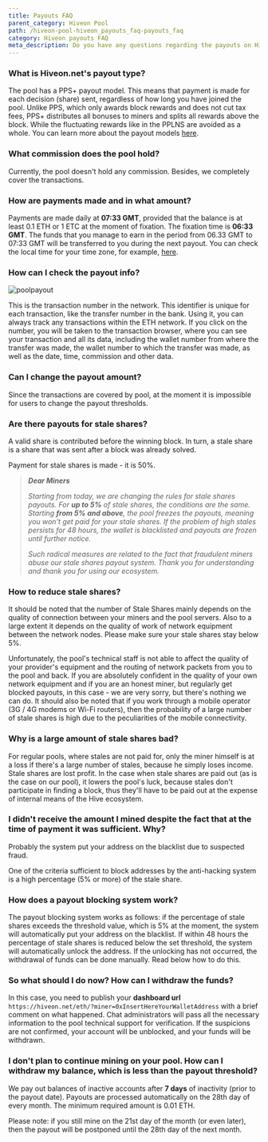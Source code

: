 ```yaml
---
title: Payouts FAQ
parent_category: Hiveon Pool
path: /hiveon-pool-hiveon_payouts_faq-payouts_faq
category: Hiveon payouts FAQ
meta_description: Do you have any questions regarding the payouts on Hiveon pool? Then here you will find all the answers.
---
```


### What is Hiveon.net's payout type?
The pool has a PPS+ payout model. This means that payment is made for each decision (share) sent, regardless of how long you have joined the pool. Unlike PPS, which only awards block rewards and does not cut tax fees, PPS+ distributes all bonuses to miners and splits all rewards above the block. While the fluctuating rewards like in the PPLNS are avoided as a whole. You can learn more about the payout models [here](https://hiveos.farm/hiveon-pool-general_pool_faq-general_faq).

### What commission does the pool hold?
Currently, the pool doesn't hold any commission. Besides, we completely cover the transactions.

### How are payments made and in what amount?
Payments are made daily at **07:33 GMT**, provided that the balance is at least 0.1 ETH or 1 ЕТС at the moment of fixation. The fixation time is **06:33 GMT**. The funds that you manage to earn in the period from 06.33 GMT to 07:33 GMT will be transferred to you during the next payout.
You can check the local time for your time zone, for example, <a href="https://time100.ru/GMT">here</a>.

### How can I check the payout info?

<img src="https://lbd.hiveos.farm/kb/images/poolpayout.jpg" alt="poolpayout">

This is the transaction number in the network.
This identifier is unique for each transaction, like the transfer number in the bank.
Using it, you can always track any transactions within the ETH network.
If you click on the number, you will be taken to the transaction browser, where you can see your transaction and all its data, including the wallet number from where the transfer was made, the wallet number to which the transfer was made, as well as the date, time, commission and other data.

### Can I change the payout amount?
Since the transactions are covered by pool, at the moment it is impossible for users to change the payout thresholds.

### Are there payouts for stale shares?
A valid share is contributed before the winning block. In turn, a stale share is a share that was sent after a block was already solved.

Payment for stale shares is made - it is 50%.


> __*Dear Miners*__
>
> _Starting from today, we are changing the rules for stale shares payouts. For **up to 5%** of stale shares, the conditions are the same. Starting **from 5% and above**, the pool freezes the payouts, meaning you won't get paid for your stale shares. If the problem of high stales persists for 48 hours, the wallet is blacklisted and payouts are frozen until further notice._
>
> _Such radical measures are related to the fact that fraudulent miners abuse our stale shares payout system. Thank you for understanding and thank you for using our ecosystem._

### How to reduce stale shares?
It should be noted that the number of Stale Shares mainly depends on the quality of connection between your miners and the pool servers. Also to a large extent it depends on the quality of work of network equipment between the network nodes. Please make sure your stale shares stay below 5%.

Unfortunately, the pool's technical staff is not able to affect the quality of your provider's equipment and the routing of network packets from you to the pool and back. If you are absolutely confident in the quality of your own network equipment and if you are an honest miner, but regularly get blocked payouts, in this case - we are very sorry, but there's nothing we can do. It should also be noted that if you work through a mobile operator (3G / 4G modems or Wi-Fi routers), then the probability of a large number of stale shares is high due to the peculiarities of the mobile connectivity.

### Why is a large amount of stale shares bad?
For regular pools, where stales are not paid for, only the miner himself is at a loss if there's a large number of stales, because he simply loses income. Stale shares are lost profit. In the case when stale shares are paid out (as is the case on our pool), it lowers the pool's luck, because stales don't participate in finding a block, thus they'll have to be paid out at the expense of internal means of the Hive ecosystem.

### I didn't receive the amount I mined despite the fact that at the time of payment it was sufficient. Why?
Probably the system put your address on the blacklist due to suspected fraud.

One of the criteria sufficient to block addresses by the anti-hacking system is a high percentage (5% or more) of the stale share.

### How does a payout blocking system work?
The payout blocking system works as follows: if the percentage of stale shares exceeds the threshold value, which is 5% at the moment, the system will automatically put your address on the blacklist. If within 48 hours the percentage of stale shares is reduced below the set threshold, the system will automatically unlock the address. If the unlocking has not occurred, the withdrawal of funds can be done manually. Read below how to do this.

### So what should I do now? How can I withdraw the funds?
In this case, you need to publish your **dashboard url** `https://hiveon.net/eth/?miner=0xInsertHereYourWalletAddress` with a brief comment on what happened. Chat administrators will pass all the necessary information to the pool technical support for verification. If the suspicions are not confirmed, your account will be unblocked, and your funds will be withdrawn.

### I don't plan to continue mining on your pool. How can I withdraw my balance, which is less than the payout threshold?
We pay out balances of inactive accounts after **7 days** of inactivity (prior to the payout date). Payouts are processed automatically on the 28th day of every month. The minimum required amount is 0.01 ETH.

Please note: if you still mine on the 21st day of the month (or even later), then the payout will be postponed until the 28th day of the next month.
